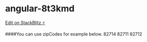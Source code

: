 # angular-8t3kmd

[Edit on StackBlitz ⚡️](https://stackblitz.com/edit/angular-8t3kmd)

####You can use zipCodes for example below.
82714
82711
82712
